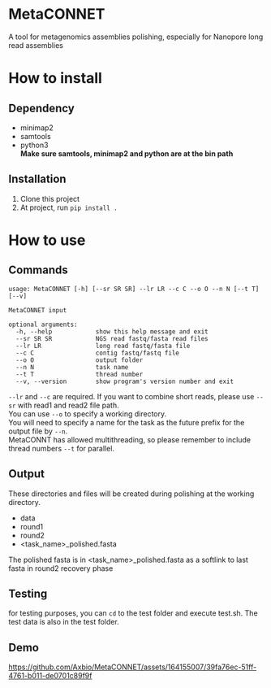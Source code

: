 # MetaCONNET
A tool for metagenomics assemblies polishing, especially for Nanopore long read assemblies

# How to install

## Dependency
- minimap2
- samtools
- python3    
**Make sure samtools, minimap2 and python are at the bin path**

## Installation
1. Clone this project 
2. At project, run `pip install .`

# How to use

## Commands

```
usage: MetaCONNET [-h] [--sr SR SR] --lr LR --c C --o O --n N [--t T] [--v]

MetaCONNET input

optional arguments:
  -h, --help            show this help message and exit
  --sr SR SR            NGS read fastq/fasta read files
  --lr LR               long read fastq/fasta file
  --c C                 contig fastq/fastq file
  --o O                 output folder
  --n N                 task name
  --t T                 thread number
  --v, --version        show program's version number and exit
```

`--lr` and `--c` are required. If you want to combine short reads, please use `--sr` with read1 and read2 file path.   
You can use `--o` to specify a working directory.    
You will need to specify a name for the task as the future prefix for the output file by `--n`.    
MetaCONNT has allowed multithreading, so please remember to include thread numbers `--t` for parallel.

## Output
These directories and files will be created during polishing at the working directory.
- data
- round1
- round2 
- <task_name>_polished.fasta

The polished fasta is in <task_name>_polished.fasta as a softlink to last fasta in round2 recovery phase

## Testing

for testing purposes, you can `cd` to the test folder and execute test.sh. The test data is also in the test folder.     

## Demo
https://github.com/Axbio/MetaCONNET/assets/164155007/39fa76ec-51ff-4761-b011-de0701c89f9f



